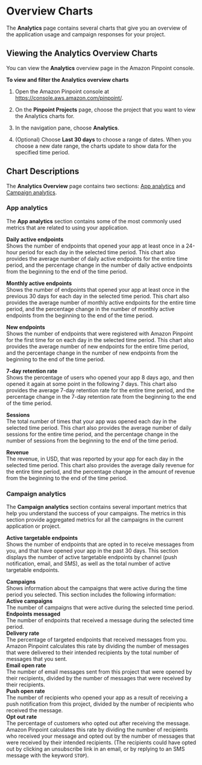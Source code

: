 # Overview Charts<a name="analytics-overview"></a>

The **Analytics** page contains several charts that give you an overview of the application usage and campaign responses for your project\.

## Viewing the Analytics Overview Charts<a name="analytics-overview-view"></a>

You can view the **Analytics** overview page in the Amazon Pinpoint console\. 

**To view and filter the Analytics overview charts**

1. Open the Amazon Pinpoint console at [https://console\.aws\.amazon\.com/pinpoint/](https://console.aws.amazon.com/pinpoint/)\.

1. On the **Pinpoint Projects** page, choose the project that you want to view the Analytics charts for\.

1. In the navigation pane, choose **Analytics**\.

1. \(Optional\) Choose **Last 30 days** to choose a range of dates\. When you choose a new date range, the charts update to show data for the specified time period\.

## Chart Descriptions<a name="analytics-overview-description"></a>

The **Analytics Overview** page contains two sections: [App analytics](#analytics-overview-description-app-analytics) and [Campaign analytics](#analytics-overview-description-campaign-analytics)\.

### App analytics<a name="analytics-overview-description-app-analytics"></a>

The **App analytics** section contains some of the most commonly used metrics that are related to using your application\.

**Daily active endpoints**  
Shows the number of endpoints that opened your app at least once in a 24\-hour period for each day in the selected time period\. This chart also provides the average number of daily active endpoints for the entire time period, and the percentage change in the number of daily active endpoints from the beginning to the end of the time period\.

**Monthly active endpoints**  
Shows the number of endpoints that opened your app at least once in the previous 30 days for each day in the selected time period\. This chart also provides the average number of monthly active endpoints for the entire time period, and the percentage change in the number of monthly active endpoints from the beginning to the end of the time period\.

**New endpoints**  
Shows the number of endpoints that were registered with Amazon Pinpoint for the first time for on each day in the selected time period\. This chart also provides the average number of new endpoints for the entire time period, and the percentage change in the number of new endpoints from the beginning to the end of the time period\.

**7\-day retention rate**  
Shows the percentage of users who opened your app 8 days ago, and then opened it again at some point in the following 7 days\. This chart also provides the average 7\-day retention rate for the entire time period, and the percentage change in the 7\-day retention rate from the beginning to the end of the time period\.

**Sessions**  
The total number of times that your app was opened each day in the selected time period\. This chart also provides the average number of daily sessions for the entire time period, and the percentage change in the number of sessions from the beginning to the end of the time period\.

**Revenue**  
The revenue, in USD, that was reported by your app for each day in the selected time period\. This chart also provides the average daily revenue for the entire time period, and the percentage change in the amount of revenue from the beginning to the end of the time period\.

### Campaign analytics<a name="analytics-overview-description-campaign-analytics"></a>

The **Campaign analytics** section contains several important metrics that help you understand the success of your campaigns\. The metrics in this section provide aggregated metrics for all the campaigns in the current application or project\.

**Active targetable endpoints**  
Shows the number of endpoints that are opted in to receive messages from you, and that have opened your app in the past 30 days\. This section displays the number of active targetable endpoints by channel \(push notification, email, and SMS\), as well as the total number of active targetable endpoints\.

**Campaigns**  
Shows information about the campaigns that were active during the time period you selected\. This section includes the following information:    
**Active campaigns**  
The number of campaigns that were active during the selected time period\.  
**Endpoints messaged**  
The number of endpoints that received a message during the selected time period\.  
**Delivery rate**  
The percentage of targeted endpoints that received messages from you\. Amazon Pinpoint calculates this rate by dividing the number of messages that were delivered to their intended recipients by the total number of messages that you sent\.  
**Email open rate**  
The number of email messages sent from this project that were opened by their recipients, divided by the number of messages that were received by their recipients\.  
**Push open rate**  
The number of recipients who opened your app as a result of receiving a push notification from this project, divided by the number of recipients who received the message\.  
**Opt out rate**  
The percentage of customers who opted out after receiving the message\. Amazon Pinpoint calculates this rate by dividing the number of recipients who received your message and opted out by the number of messages that were received by their intended recipients\. \(The recipients could have opted out by clicking an unsubscribe link in an email, or by replying to an SMS message with the keyword `STOP`\)\. 